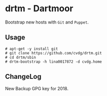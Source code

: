 # drtm - Dartmoor

Bootstrap new hosts with `Git` and `Puppet`.

## Usage

```
# apt-get -y install git
# git clone https://github.com/cvdg/drtm.git
# cd drtm/sbin
# drtm-bootstrap -h lina0017872 -d cvdg.home
```

## ChangeLog

New Backup GPG key for 2018.
